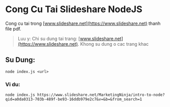# Cong Cu Tai Slideshare NodeJS

Cong cu tai trong  [www.slideshare.net](https://www.slideshare.net) thanh file pdf.
>Luu y: Chi su dung tai trang: [www.slideshare.net](https://www.slideshare.net). Khong su dung o cac trang khac

## Su Dung:

    node index.js <url>

### Vi du:

    node index.js https://www.slideshare.net/MarketingNinja/intro-to-node?qid=a0da0313-703b-489f-be93-16ddb979e2c7&v=&b=&from_search=1
